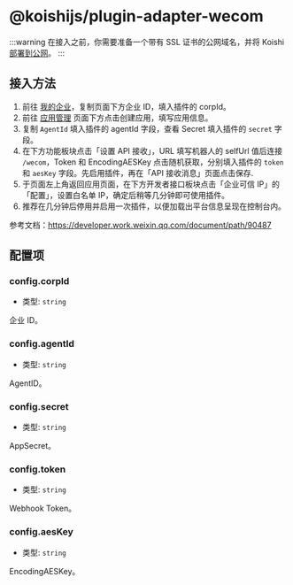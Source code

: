 # @koishijs/plugin-adapter-wecom

:::warning
在接入之前，你需要准备一个带有 SSL 证书的公网域名，并将 Koishi [部署到公网](../../manual/recipe/server.md)。
:::

## 接入方法

1. 前往 [我的企业](https://work.weixin.qq.com/wework_admin/frame#profile)，复制页面下方企业 ID，填入插件的 corpId。
2. 前往 [应用管理](https://work.weixin.qq.com/wework_admin/frame#apps) 页面下方点击创建应用，填写应用信息。
3. 复制 `AgentId` 填入插件的 agentId 字段，查看 Secret 填入插件的 `secret` 字段。
4. 在下方功能板块点击「设置 API 接收」，URL 填写机器人的 selfUrl 值后连接 `/wecom`，Token 和 EncodingAESKey 点击随机获取，分别填入插件的 `token` 和 `aesKey` 字段。先启用插件，再在「API 接收消息」页面点击保存.
5. 于页面左上角返回应用页面，在下方开发者接口板块点击「企业可信 IP」的「配置」，设置白名单 IP，确定后稍等几分钟即可使用插件。
6. 推荐在几分钟后停用并启用一次插件，以便加载出平台信息呈现在控制台内。

参考文档：https://developer.work.weixin.qq.com/document/path/90487

## 配置项

### config.corpId

- 类型: `string`

企业 ID。

### config.agentId

- 类型: `string`

AgentID。

### config.secret

- 类型: `string`

AppSecret。

### config.token

- 类型: `string`

Webhook Token。

### config.aesKey

- 类型: `string`

EncodingAESKey。

